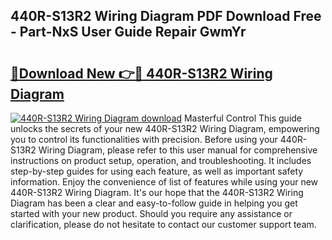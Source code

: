 ## 440R-S13R2 Wiring Diagram PDF Download Free - Part-NxS User Guide Repair GwmYr

# <h2><a href="http://dfj9xdz.blite.top/?on=440R-S13R2+Wiring+Diagram">🔗Download New 👉🔴 440R-S13R2 Wiring Diagram</a></h2>

[![440R-S13R2 Wiring Diagram download](https://i.imgur.com/lujVjoI.png)](http://dfj9xdz.blite.top/?on=440R-S13R2+Wiring+Diagram)
Masterful Control This guide unlocks the secrets of your new 440R-S13R2 Wiring Diagram, empowering you to control its functionalities with precision. Before using your 440R-S13R2 Wiring Diagram, please refer to this user manual for comprehensive instructions on product setup, operation, and troubleshooting. It includes step-by-step guides for using each feature, as well as important safety information. Enjoy the convenience of list of features while using your new 440R-S13R2 Wiring Diagram. It's our hope that the 440R-S13R2 Wiring Diagram has been a clear and easy-to-follow guide in helping you get started with your new product. Should you require any assistance or clarification, please do not hesitate to contact our customer support team.
